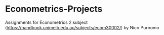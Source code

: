 # Econometrics-Projects
Assignments for Econometrics 2 subject (https://handbook.unimelb.edu.au/subjects/ecom30002/) by Nico Purnomo
